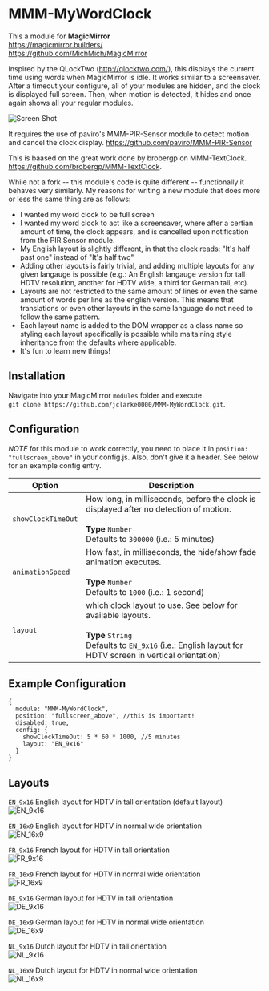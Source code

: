 # MMM-MyWordClock

This a module for <strong>MagicMirror</strong><br>
https://magicmirror.builders/<br>
https://github.com/MichMich/MagicMirror

Inspired by the QLockTwo (http://qlocktwo.com/), this displays the
current time using words when MagicMirror is idle.  It works similar
to a screensaver.  After a timeout your configure, all of your modules are hidden, and the clock is displayed full screen.  Then, when motion is detected, it hides and once again shows all your regular modules.

![Screen Shot](/../screenshots/MMM-MyWordClock_hero.jpg?raw=true "Screen Shot")

It requires the use of paviro's MMM-PIR-Sensor module to detect motion and
cancel the clock display. https://github.com/paviro/MMM-PIR-Sensor

This is baased on the great work done by brobergp on MMM-TextClock.
https://github.com/brobergp/MMM-TextClock.

While not a fork -- this module's code is quite different -- functionally
it behaves very similarly. My reasons for writing a new module that does 
more or less the same thing are as follows:

   * I wanted my word clock to be full screen
   * I wanted my word clock to act like a screensaver, where after a certian
     amount of time, the clock appears, and is cancelled upon notification from
     the PIR Sensor module.
   * My English layout is slightly different, in that the clock reads:
     "It's half past one" instead of "It's half two"
   * Adding other layouts is fairly trivial, and adding multiple
     layouts for any given langauge is possible (e.g.: An English langauge
     version for tall HDTV resolution, another for HDTV wide, a third for German tall, etc).
   * Layouts are not restricted to the same amount of lines or even the same
     amount of words per line as the english version.  This means that
     translations or even other layouts in the same language do not need to follow the same pattern.
   * Each layout name is added to the DOM wrapper as a class name so styling
     each layout specifically is possible while maitaining style inheritance
     from the defaults where applicable.
   * It's fun to learn new things!

## Installation

Navigate into your MagicMirror `modules` folder and execute<br>
`git clone https://github.com/jclarke0000/MMM-MyWordClock.git`.

## Configuration

*NOTE* for this module to work correctly, you need to place it in 
`position: "fullscreen_above"` in your config.js.  Also, don't give
it a header.  See below for an example config entry.

<table>
  <thead>
    <tr>
      <th>Option</th>
      <th>Description</th>
    </tr>
  </thead>
  <tbody>
    <tr>
      <td><code>showClockTimeOut</code></td>
      <td>How long, in milliseconds, before the clock is displayed after no detection of motion.<br><br><strong>Type</strong> <code>Number</code><br>Defaults to <code>300000</code> (i.e.: 5 minutes)</td>
    </tr>
    <tr>
      <td><code>animationSpeed</code></td>
      <td>How fast, in milliseconds, the hide/show fade animation executes.<br><br><strong>Type</strong> <code>Number</code><br>Defaults to <code>1000</code> (i.e.: 1 second)</td>
    </tr>
    <tr>
      <td><code>layout</code></td>
      <td>which clock layout to use.  See below for available layouts.<br><br><strong>Type</strong> <code>String</code><br>Defaults to <code>EN_9x16</code> (i.e.: English layout for HDTV screen in vertical orientation)</td>
    </tr>
  </tbody>
</table>

## Example Configuration

```
{
  module: "MMM-MyWordClock",
  position: "fullscreen_above", //this is important!
  disabled: true,
  config: {
    showClockTimeOut: 5 * 60 * 1000, //5 minutes
    layout: "EN_9x16"
  }
}
```

## Layouts

`EN_9x16` English layout for HDTV in tall orientation (default layout)<br>
![EN_9x16](/../screenshots/EN_9x16.jpg?raw=true "EN_9x16")

`EN_16x9` English layout for HDTV in normal wide orientation<br>
![EN_16x9](/../screenshots/EN_16x9.jpg?raw=true "EN_16x9")

`FR_9x16` French layout for HDTV in tall orientation<br>
![FR_9x16](/../screenshots/FR_9x16.jpg?raw=true "FR_9x16")

`FR_16x9` French layout for HDTV in normal wide orientation<br>
![FR_16x9](/../screenshots/FR_16x9.jpg?raw=true "FR_16x9")

`DE_9x16` German layout for HDTV in tall orientation<br>
![DE_9x16](/../screenshots/DE_9x16.jpg?raw=true "DE_9x16")

`DE_16x9` German layout for HDTV in normal wide orientation<br>
![DE_16x9](/../screenshots/DE_16x9.jpg?raw=true "DE_16x9")

`NL_9x16` Dutch layout for HDTV in tall orientation<br>
![NL_9x16](/../screenshots/NL_9x16.jpg?raw=true "NL_9x16")

`NL_16x9` Dutch layout for HDTV in normal wide orientation<br>
![NL_16x9](/../screenshots/NL_16x9.jpg?raw=true "NL_16x9")
